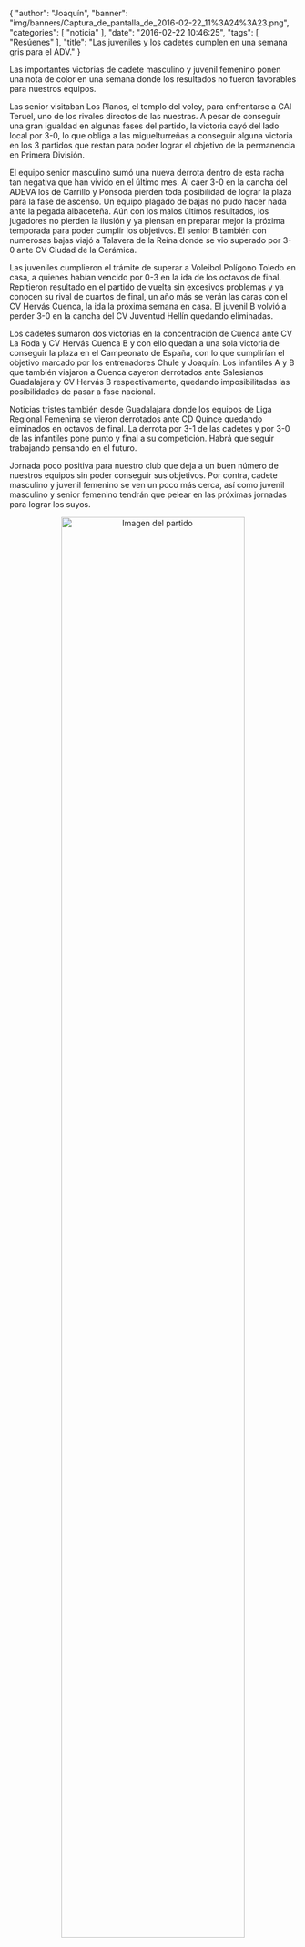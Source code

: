{
  "author": "Joaquín", 
  "banner": "img/banners/Captura_de_pantalla_de_2016-02-22_11%3A24%3A23.png", 
  "categories": [
    "noticia"
  ], 
  "date": "2016-02-22 10:46:25", 
  "tags": [
    "Resúenes"
  ], 
  "title": "Las juveniles y los cadetes cumplen en una semana gris para el ADV."
}

Las importantes victorias de cadete masculino y juvenil femenino ponen una nota de color en una semana donde los resultados no fueron favorables para nuestros equipos.

Las senior visitaban Los Planos, el templo del voley, para enfrentarse a CAI Teruel, uno de los rivales directos de las nuestras. A pesar de conseguir una gran igualdad en algunas fases del partido, la victoria cayó del lado local por 3-0, lo que obliga a las miguelturreñas a conseguir alguna victoria en los 3 partidos que restan para poder lograr el objetivo de la permanencia en Primera División.

El equipo senior masculino sumó una nueva derrota dentro de esta racha tan negativa que han vivido en el último mes. Al caer 3-0 en la cancha del ADEVA los de Carrillo y Ponsoda pierden toda posibilidad de lograr la plaza para la fase de ascenso. Un equipo plagado de bajas no pudo hacer nada ante la pegada albaceteña. Aún con los malos últimos resultados, los jugadores no pierden la ilusión y ya piensan en preparar mejor la próxima temporada para poder cumplir los objetivos. El senior B también con numerosas bajas viajó a Talavera de la Reina donde se vio superado por 3-0 ante CV Ciudad de la Cerámica.

Las juveniles cumplieron el trámite de superar a Voleibol Polígono Toledo en casa, a quienes habían vencido por 0-3 en la ida de los octavos de final. Repitieron resultado en el partido de vuelta sin excesivos problemas y ya conocen su rival de cuartos de final, un año más se verán las caras con el CV Hervás Cuenca, la ida la próxima semana en casa. El juvenil B volvió a perder 3-0 en la cancha del CV Juventud Hellín quedando eliminadas.

Los cadetes sumaron dos victorias en la concentración de Cuenca ante CV La Roda y CV Hervás Cuenca B y con ello quedan a una sola victoria de conseguir la plaza en el Campeonato de España, con lo que cumplirían el objetivo marcado por los entrenadores Chule y Joaquín. Los infantiles A y B que también viajaron a Cuenca cayeron derrotados ante Salesianos Guadalajara y CV Hervás B respectivamente, quedando imposibilitadas las posibilidades de pasar a fase nacional.

Noticias tristes también desde Guadalajara donde los equipos de Liga Regional Femenina se vieron derrotados ante CD Quince quedando eliminados en octavos de final. La derrota por 3-1 de las cadetes y por 3-0 de las infantiles pone punto y final a su competición. Habrá que seguir trabajando pensando en el futuro.

Jornada poco positiva para nuestro club que deja a un buen número de nuestros equipos sin poder conseguir sus objetivos. Por contra, cadete masculino y juvenil femenino se ven un poco más cerca, así como juvenil masculino y senior femenino tendrán que pelear en las próximas jornadas para lograr los suyos.

<center>
<a target="_new" href="http://www.advmiguelturra.org/img/banners/Captura%20de%20pantalla%20de%202016-02-22%2011%3A24%3A23.png"> 
<img alt="Imagen del partido" width="80%" align="center" src="http://www.advmiguelturra.org/img/banners/Captura%20de%20pantalla%20de%202016-02-22%2011%3A24%3A23.png"/> </a> </center> 



